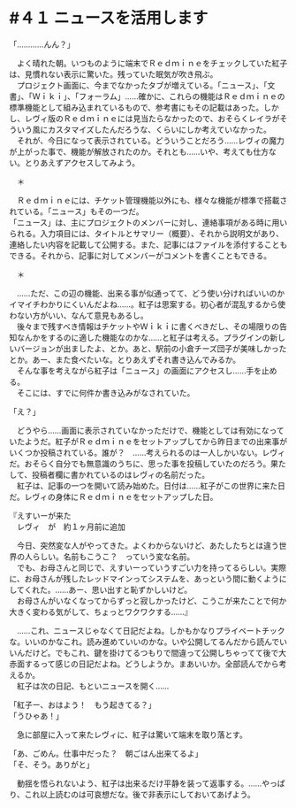 # #４１ ニュースを活用します

「…………んん？」

　よく晴れた朝。いつものように端末でＲｅｄｍｉｎｅをチェックしていた紅子は、見慣れない表示に驚いた。残っていた眠気が吹き飛ぶ。  
　プロジェクト画面に、今までなかったタブが増えている。「ニュース」、「文書」、「Ｗｉｋｉ」、「フォーラム」……確かに、これらの機能はＲｅｄｍｉｎｅの標準機能として組み込まれているもので、参考書にもその記載はあった。しかし、レヴィ版のＲｅｄｍｉｎｅには見当たらなかったので、おそらくレイラがそういう風にカスタマイズしたんだろうな、くらいにしか考えていなかった。  
　それが、今日になって表示されている。どういうことだろう……レヴィの魔力が上がった事で、機能が解放されたのか。それとも……いや、考えても仕方ない。とりあえずアクセスしてみよう。

　＊

　Ｒｅｄｍｉｎｅには、チケット管理機能以外にも、様々な機能が標準で搭載されている。「ニュース」もその一つだ。  
「ニュース」は、主にプロジェクトのメンバーに対し、連絡事項がある時に用いられる。入力項目には、タイトルとサマリー（概要）、それから説明文があり、連絡したい内容を記載して公開する。また、記事にはファイルを添付することもできる。それから、記事に対してメンバーがコメントを書くこともできる。

　＊

　……ただ、この辺の機能、出来る事が似通ってて、どう使い分ければいいのかイマイチわかりにくいんだよね……。紅子は思案する。初心者が混乱するから使わない方がいい、なんて意見もあるし。  
　後々まで残すべき情報はチケットやＷｉｋｉに書くべきだし、その場限りの告知なんかをするのに適した機能なのかな……と紅子は考える。プラグインの新しいバージョンが出ましたよ、とか。あと、駅前の小倉チーズ団子が美味しかったとか。あー、また食べたいな。とりあえずそれ書き込んでみるか。  
　そんな事を考えながら紅子は「ニュース」の画面にアクセスし……手を止める。  
　そこには、すでに何件か書き込みがなされていた。

「え？」

　どうやら……画面に表示されていなかっただけで、機能としては有効になっていたようだ。紅子がＲｅｄｍｉｎｅをセットアップしてから昨日までの出来事がいくつか投稿されている。誰が？　……考えられるのは一人しかいない。レヴィだ。おそらく自分でも無意識のうちに、思った事を投稿していたのだろう。果たして、投稿者欄に書かれているのはレヴィの名前だった。  
　紅子は、記事の一つを開いて読み始めた。日付は……紅子がこの世界に来た日だ。レヴィの身体にＲｅｄｍｉｎｅをセットアップした日。


『えすいーが来た  
　レヴィ　が　約１ヶ月前に追加

　今日、突然変な人がやってきた。よくわからないけど、あたしたちとは違う世界の人らしい。名前もこうこ？　っていう変な名前。  
　でも、お母さんと同じで、えすいーっていうすごい力を持ってるらしい。実際に、お母さんが残したレッドマインってシステムを、あっという間に動くようにしてくれた。……あー、思い出すと恥ずかしいけど。  
　お母さんがいなくなってからずっと寂しかったけど、こうこが来たことで何か大きく変わる気がして、ちょっとワクワクする……』


　……これ、ニュースじゃなくて日記だよね。しかもかなりプライベートチックな。いいのかなこれ。読み進めていいのかな。いや公開してるんだから読んでいいんだけど。でもこれ、鍵を掛けてるつもりで間違って公開しちゃってて後で大赤面するって感じの日記だよね。どうしようか。まあいいか。全部読んでから考えるか。  
　紅子は次の日記、もといニュースを開く……

「紅子ー、おはよう！　もう起きてる？」  
「うひゃあ！」

　急に部屋に入って来たレヴィに、紅子は驚いて端末を取り落とす。

「あ、ごめん。仕事中だった？　朝ごはん出来てるよ」  
「そ、そう。ありがと」

　動揺を悟られないよう、紅子は出来るだけ平静を装って返事する。……やっぱり、これ以上読むのは可哀想だな。後で非表示にしておいてあげよう。
